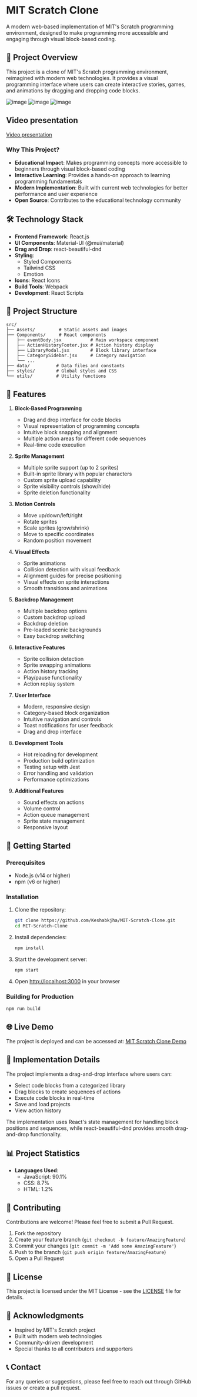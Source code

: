 # MIT Scratch Clone

A modern web-based implementation of MIT's Scratch programming environment, designed to make programming more accessible and engaging through visual block-based coding.

## 🎯 Project Overview

This project is a clone of MIT's Scratch programming environment, reimagined with modern web technologies. It provides a visual programming interface where users can create interactive stories, games, and animations by dragging and dropping code blocks.

![image](https://github.com/user-attachments/assets/ad85645c-2aca-4965-9512-1017770da4aa)
![image](https://github.com/user-attachments/assets/4e61f5ce-8f61-43a7-b029-cb95c3c40a8c)
![image](https://github.com/user-attachments/assets/dc63b4d4-5356-47d9-8a2b-18024e58d4d5)





## Video presentation

[Video presentation](https://drive.google.com/file/d/1yXdp5MaNA3PSJwie4YRWN4acRwVjkic_/view?usp=sharing)
### Why This Project?

- **Educational Impact**: Makes programming concepts more accessible to beginners through visual block-based coding
- **Interactive Learning**: Provides a hands-on approach to learning programming fundamentals
- **Modern Implementation**: Built with current web technologies for better performance and user experience
- **Open Source**: Contributes to the educational technology community

## 🛠️ Technology Stack

- **Frontend Framework**: React.js
- **UI Components**: Material-UI (@mui/material)
- **Drag and Drop**: react-beautiful-dnd
- **Styling**: 
  - Styled Components
  - Tailwind CSS
  - Emotion
- **Icons**: React Icons
- **Build Tools**: Webpack
- **Development**: React Scripts

## 📁 Project Structure

```
src/
├── Assets/         # Static assets and images
├── Components/     # React components
│   ├── eventBody.jsx           # Main workspace component
│   ├── ActionHistoryFooter.jsx # Action history display
│   ├── LibraryModal.jsx        # Block library interface
│   ├── CategorySidebar.jsx     # Category navigation
│   └── ...
├── data/          # Data files and constants
├── styles/        # Global styles and CSS
└── utils/         # Utility functions
```

## 🚀 Features

1. **Block-Based Programming**
   - Drag and drop interface for code blocks
   - Visual representation of programming concepts
   - Intuitive block snapping and alignment
   - Multiple action areas for different code sequences
   - Real-time code execution

2. **Sprite Management**
   - Multiple sprite support (up to 2 sprites)
   - Built-in sprite library with popular characters
   - Custom sprite upload capability
   - Sprite visibility controls (show/hide)
   - Sprite deletion functionality

3. **Motion Controls**
   - Move up/down/left/right
   - Rotate sprites
   - Scale sprites (grow/shrink)
   - Move to specific coordinates
   - Random position movement

4. **Visual Effects**
   - Sprite animations
   - Collision detection with visual feedback
   - Alignment guides for precise positioning
   - Visual effects on sprite interactions
   - Smooth transitions and animations

5. **Backdrop Management**
   - Multiple backdrop options
   - Custom backdrop upload
   - Backdrop deletion
   - Pre-loaded scenic backgrounds
   - Easy backdrop switching

6. **Interactive Features**
   - Sprite collision detection
   - Sprite swapping animations
   - Action history tracking
   - Play/pause functionality
   - Action replay system

7. **User Interface**
   - Modern, responsive design
   - Category-based block organization
   - Intuitive navigation and controls
   - Toast notifications for user feedback
   - Drag and drop interface

8. **Development Tools**
   - Hot reloading for development
   - Production build optimization
   - Testing setup with Jest
   - Error handling and validation
   - Performance optimizations

9. **Additional Features**
   - Sound effects on actions
   - Volume control
   - Action queue management
   - Sprite state management
   - Responsive layout

## 🏁 Getting Started

### Prerequisites

- Node.js (v14 or higher)
- npm (v6 or higher)

### Installation

1. Clone the repository:
   ```bash
   git clone https://github.com/Keshabkjha/MIT-Scratch-Clone.git
   cd MIT-Scratch-Clone
   ```

2. Install dependencies:
   ```bash
   npm install
   ```

3. Start the development server:
   ```bash
   npm start
   ```

4. Open [http://localhost:3000](http://localhost:3000) in your browser

### Building for Production

```bash
npm run build
```

## 🌐 Live Demo

The project is deployed and can be accessed at: [MIT Scratch Clone Demo](https://mit-scratch-clone-keshab-kumars-projects.vercel.app/)

## 🎨 Implementation Details

The project implements a drag-and-drop interface where users can:
- Select code blocks from a categorized library
- Drag blocks to create sequences of actions
- Execute code blocks in real-time
- Save and load projects
- View action history

The implementation uses React's state management for handling block positions and sequences, while react-beautiful-dnd provides smooth drag-and-drop functionality.

## 📊 Project Statistics

- **Languages Used**:
  - JavaScript: 90.1%
  - CSS: 8.7%
  - HTML: 1.2%

## 🤝 Contributing

Contributions are welcome! Please feel free to submit a Pull Request.

1. Fork the repository
2. Create your feature branch (`git checkout -b feature/AmazingFeature`)
3. Commit your changes (`git commit -m 'Add some AmazingFeature'`)
4. Push to the branch (`git push origin feature/AmazingFeature`)
5. Open a Pull Request

## 📝 License

This project is licensed under the MIT License - see the [LICENSE](LICENSE) file for details.

## 🙏 Acknowledgments

- Inspired by MIT's Scratch project
- Built with modern web technologies
- Community-driven development
- Special thanks to all contributors and supporters

## 📞 Contact

For any queries or suggestions, please feel free to reach out through GitHub issues or create a pull request.
